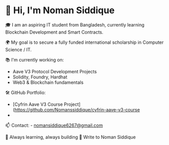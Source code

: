 # 👋 Hi, I'm Noman Siddique

🎓 I am an aspiring IT student from Bangladesh, currently learning Blockchain Development and Smart Contracts.

🌍 My goal is to secure a fully funded international scholarship in Computer Science / IT.

📚 I'm currently working on:
- Aave V3 Protocol Development Projects
- Solidity, Foundry, Hardhat
- Web3 & Blockchain fundamentals

🛠️ GitHub Portfolio:
- [Cyfrin Aave V3 Course Project](https://github.com/Nomanssiddique/cyfrin-aave-v3-course
- 
📫 Contact: - nomansiddique6267@gmail.com

🌱 Always learning, always building 🚀
Write to Noman Siddique
